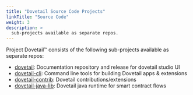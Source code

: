 ```yaml
---
title: "Dovetail Source Code Projects"
linkTitle: "Source Code"
weight: 3
description: >
  sub-projects available as separate repos.
---
```


Project Dovetail™ consists of the following sub-projects available as separate repos:

* [dovetail](https://github.com/TIBCOSoftware/dovetail):  Documentation repository and release for dovetail studio UI
* [dovetail-cli](https://github.com/TIBCOSoftware/dovetail-cli):  Command line tools for building Dovetail apps & extensions
* [dovetail-contrib](https://github.com/TIBCOSoftware/dovetail-contrib): Dovetail contributions/extensions
* [dovetail-java-lib](https://github.com/TIBCOSoftware/dovetail-java-lib): Dovetail java runtime for smart contract flows